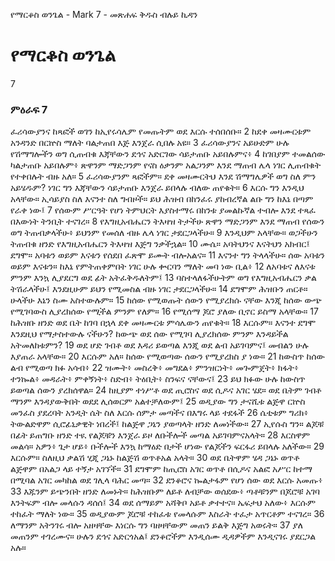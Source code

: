﻿
የማርቆስ ወንጌል - Mark 7 - መጽሐፍ ቅዱስ ብሉይ ኪዳን
# የማርቆስ ወንጌል
7
### ምዕራፍ 7
 ፈሪሳውያንና ከጻፎች ወገን ከኢየሩሳሌም የመጡትም ወደ እርሱ ተሰበሰቡ።
2  ከደቀ መዛሙርቱም አንዳንድ በርኵስ ማለት ባልታጠበ እጅ እንጀራ ሲበሉ አዩ።
3  ፈሪሳውያንና አይሁድም ሁሉ የሽማግሎችን ወግ ሲጠብቁ እጃቸውን ደኅና አድርገው ሳይታጠቡ አይበሉምና፥
4  ከገበያም ተመልሰው ካልታጠቡ አይበሉም፥ ጽዋንም ማድጋንም የናስ ዕቃንም አልጋንም እንደ ማጠብ ሌላ ነገር ሊጠብቁት የተቀበሉት ብዙ አለ።
5  ፈሪሳውያንም ጻፎችም። ደቀ መዛሙርትህ እንደ ሽማግሌዎች ወግ ስለ ምን አይሄዱም? ነገር ግን እጃቸውን ሳይታጠቡ እንጀራ ይበላሉ ብለው ጠየቁት።
6  እርሱ ግን እንዲህ አላቸው። ኢሳይያስ ስለ እናንተ ስለ ግብዞች። ይህ ሕዝብ በከንፈሩ ያከብረኛል ልቡ ግን ከእኔ በጣም የራቀ ነው፤
7  የሰውም ሥርዓት የሆነ ትምህርት እያስተማሩ በከንቱ ያመልኩኛል ተብሎ እንደ ተጻፈ በእውነት ትንቢት ተናገረ።
8  የእግዚአብሔርን ትእዛዝ ትታችሁ ጽዋን ማድጋንም እንደ ማጠብ የሰውን ወግ ትጠብቃላችሁ፥ ይህንም የመሰለ ብዙ ሌላ ነገር ታደርጋላችሁ።
9  እንዲህም አላቸው። ወጋችሁን ትጠብቁ ዘንድ የእግዚአብሔርን ትእዛዝ እጅግ ንቃችኋል።
10  ሙሴ። አባትህንና እናትህን አክብር፤ ደግሞ። አባቱን ወይም እናቱን የሰደበ ፈጽሞ ይሙት ብሎአልና።
11  እናንተ ግን ትላላችሁ። ሰው አባቱን ወይም እናቱን። ከእኔ የምትጠቀምበት ነገር ሁሉ ቍርባን ማለት መባ ነው ቢል፥
12  ለአባቱና ለእናቱ ምንም እንኳ ሊያደርግ ወደ ፊት አትፈቅዱለትም፤
13  ባስተላለፋችሁትም ወግ የእግዚአብሔርን ቃል ትሽራላችሁ፤ እንደዚሁም ይህን የሚመስል ብዙ ነገር ታደርጋላችሁ።
14  ደግሞም ሕዝቡን ጠርቶ። ሁላችሁ እኔን ስሙ አስተውሉም።
15  ከሰው የሚወጡት ሰውን የሚያረክሱ ናቸው እንጂ ከሰው ውጭ የሚገባውስ ሊያረክሰው የሚችል ምንም የለም።
16  የሚሰማ ጆሮ ያለው ቢኖር ይስማ አላቸው።
17  ከሕዝቡ ዘንድ ወደ ቤት ከገባ በኋላ ደቀ መዛሙርቱ ምሳሌውን ጠየቁት።
18  እርሱም። እናንተ ደግሞ እንደዚህ የማታስተውሉ ናችሁን? ከውጭ ወደ ሰው የሚገባ ሊያረክሰው ምንም እንዳይችል አትመለከቱምን?
19  ወደ ሆድ ገብቶ ወደ እዳሪ ይወጣል እንጂ ወደ ልብ አይገባምና፤ መብልን ሁሉ እያጠራ አላቸው።
20  እርሱም አለ። ከሰው የሚወጣው ሰውን የሚያረክስ ያ ነው።
21  ከውስጥ ከሰው ልብ የሚወጣ ክፉ አሳብ፥
22  ዝሙት፥ መስረቅ፥ መግደል፥ ምንዝርነት፥ መጐምጀት፥ ክፋት፥ ተንኰል፥ መዳራት፥ ምቀኝነት፥ ስድብ፥ ትዕቢት፥ ስንፍና ናቸውና፤
23  ይህ ክፉው ሁሉ ከውስጥ ይወጣል ሰውን ያረክሰዋል።
24  ከዚያም ተነሥቶ ወደ ጢሮስና ወደ ሲዶና አገር ሄደ። ወደ ቤትም ገብቶ ማንም እንዳያውቅበት ወደደ ሊሰወርም አልተቻለውም፤
25  ወዲያው ግን ታናሺቱ ልጅዋ ርኵስ መንፈስ ያደረባት አንዲት ሴት ስለ እርሱ ሰምታ መጣችና በእግሩ ላይ ተደፋች
26  ሴቲቱም ግሪክ፥ ትውልድዋም ሲሮፊኒቃዊት ነበረች፤ ከልጅዋ ጋኔን ያወጣላት ዘንድ ለመነችው።
27  ኢየሱስ ግን። ልጆቹ በፊት ይጠግቡ ዘንድ ተዪ የልጆቹን እንጀራ ይዞ ለቡችሎች መጣል አይገባምናአላት።
28  እርስዋም መልሳ። አዎን፥ ጌታ ሆይ፥ ቡችሎች እንኳ ከማዕድ በታች ሆነው የልጆችን ፍርፋሪ ይበላሉ አለችው።
29  እርሱም። ስለዚህ ቃልሽ ሂጂ ጋኔኑ ከልጅሽ ወጥቶአል አላት።
30  ወደ ቤትዋም ሄዳ ጋኔኑ ወጥቶ ልጅዋም በአልጋ ላይ ተኝታ አገኘች።
31  ደግሞም ከጢሮስ አገር ወጥቶ በሲዶና አልፎ አሥር ከተማ በሚባል አገር መካከል ወደ ገሊላ ባሕር መጣ።
32  ደንቆሮና ኰልታፋም የሆነ ሰው ወደ እርሱ አመጡ፥
33  እጁንም ይጭንበት ዘንድ ለመኑት። ከሕዝቡም ለይቶ ለብቻው ወሰደው፥ ጣቶቹንም በጆሮቹ አገባ እንትፍም ብሎ መላሱን ዳሰሰ፤
34  ወደ ሰማይም አሻቅቦ አይቶ ቃተተና። ኤፍታህ አለው፥ እርሱም ተከፈት ማለት ነው።
35  ወዲያውም ጆሮቹ ተከፈቱ የመላሱም እስራት ተፈታ አጥርቶም ተናገረ።
36  ለማንም አትንገሩ ብሎ አዘዛቸው እነርሱ ግን ባዘዛቸውም መጠን ይልቅ እጅግ አወሩት።
37  ያለ መጠንም ተገረሙና። ሁሉን ደኅና አድርጎአል፤ ደንቆሮችም እንዲሰሙ ዲዳዎችም እንዲናገሩ ያደርጋል አሉ። 
